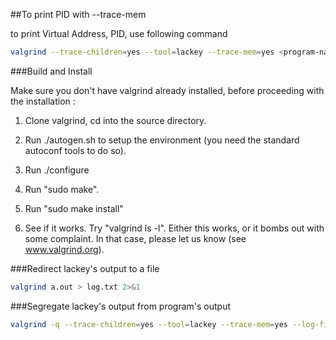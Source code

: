 ##To print PID with --trace-mem

to print Virtual Address, PID, use following command
```sh
valgrind --trace-children=yes --tool=lackey --trace-mem=yes <program-name>
```

###Build and Install

Make sure you don't have valgrind already installed, before proceeding with the installation :

  1. Clone valgrind, cd into the source directory.

  2. Run ./autogen.sh to setup the environment (you need the standard
     autoconf tools to do so).

  3. Run ./configure

  4. Run "sudo make".

  5. Run "sudo make install"

  6. See if it works.  Try "valgrind ls -l".  Either this works, or it
     bombs out with some complaint.  In that case, please let us know
     (see www.valgrind.org).

###Redirect lackey's output to a file
```sh
valgrind a.out > log.txt 2>&1
```

###Segregate lackey's output from program's output
```sh
valgrind -q --trace-children=yes --tool=lackey --trace-mem=yes --log-file=log.txt ./a.out
```

 

